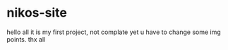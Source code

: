 # nikos-site

hello all it is my first project, not complate yet u have to change some img points. thx all 
